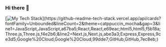 ### Hi there 👋

[![My Tech Stack](https://github-readme-tech-stack.vercel.app/api/cards?fontFamily=Unbounded&lineCount=2&theme=catppuccin_mocha&gap=3&line1=JavaScript,JavaScript,a67ba5;React,React,e69eac;html5,html5,f5b18a;Three.js,Three.js,f4e2b6;&line2=Next.js,Next.js,abe3a3;Express,Express,9ce3d5;Google%20Cloud,Google%20Cloud,99dde7;GitHub,GitHub,7ec8eb;)](https://github-readme-tech-stack.vercel.app/api/cards?fontFamily=Unbounded&lineCount=2&theme=catppuccin_mocha&gap=3&line1=JavaScript,JavaScript,a67ba5;React,React,e69eac;html5,html5,f5b18a;Three.js,Three.js,f4e2b6;&line2=Next.js,Next.js,abe3a3;Express,Express,9ce3d5;Google%20Cloud,Google%20Cloud,99dde7;GitHub,GitHub,7ec8eb;)


<!--
**theomiddleton/theomiddleton** is a ✨ _special_ ✨ repository because its `README.md` (this file) appears on your GitHub profile.

Here are some ideas to get you started:

- 🔭 I’m currently working on ...
- 🌱 I’m currently learning ...
- 👯 I’m looking to collaborate on ...
- 🤔 I’m looking for help with ...
- 💬 Ask me about ...
- 📫 How to reach me: ...
- 😄 Pronouns: ...
- ⚡ Fun fact: ...
-->

